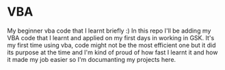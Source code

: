 # VBA
My beginner vba code that I learnt briefly :) 
In this repo I'll be adding my VBA code that I learnt and applied on my first days in working in GSK. It's my first time using vba, code might not be the most efficient one but it did its purpose at the time and I'm kind of proud of how fast I learnt it and how it made my job easier so I'm documanting my projects here.
